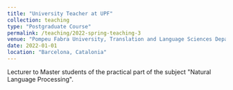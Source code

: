 ```yaml
---
title: "University Teacher at UPF"
collection: teaching
type: "Postgraduate Course"
permalink: /teaching/2022-spring-teaching-3
venue: "Pompeu Fabra University, Translation and Language Sciences Department"
date: 2022-01-01
location: "Barcelona, Catalonia"
---
```


Lecturer to Master students of the practical part of the subject "Natural Language Processing".
